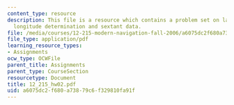 ```yaml
---
content_type: resource
description: This file is a resource which contains a problem set on latitude and
  longitude determination and sextant data.
file: /media/courses/12-215-modern-navigation-fall-2006/a6075dc2f680a73879c6f329810fa91f_12_215_hw02.pdf
file_type: application/pdf
learning_resource_types:
- Assignments
ocw_type: OCWFile
parent_title: Assignments
parent_type: CourseSection
resourcetype: Document
title: 12_215_hw02.pdf
uid: a6075dc2-f680-a738-79c6-f329810fa91f
---
```

